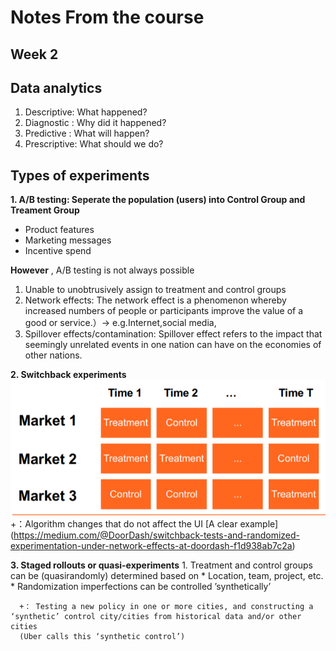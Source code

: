 # Notes From the course

## **Week 2**

## Data analytics 
1. Descriptive: What happened?
2. Diagnostic : Why did it happened?
3. Predictive : What will happen?
4. Prescriptive: What should we do?

## Types of experiments
**1. A/B testing: Seperate the population (users) into Control Group and Treament Group**

 * Product features
 * Marketing messages
 * Incentive spend

**However** , A/B testing is not always possible
  1. Unable to unobtrusively assign to treatment and control groups
  2. Network effects: The network effect is a phenomenon whereby increased numbers of people or participants improve the value of a good or service.）-> e.g.Internet,social media,
  3. Spillover effects/contamination: Spillover effect refers to the impact that seemingly unrelated events in one nation can have on the economies of other nations.
     
     
**2. Switchback experiments**
    ![](/image/1.PNG)
    +：Algorithm changes that do not affect the UI
      [A clear example] (https://medium.com/@DoorDash/switchback-tests-and-randomized-experimentation-under-network-effects-at-doordash-f1d938ab7c2a)
      
**3. Staged rollouts or quasi-experiments**
      1. Treatment and control groups can be (quasirandomly) determined based on
        * Location, team, project, etc.
        * Randomization imperfections can be controlled ’synthetically’
      
      +： Testing a new policy in one or more cities, and constructing a ‘synthetic’ control city/cities from historical data and/or other cities 
      (Uber calls this ‘synthetic control’)
